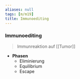 ```yaml
---
aliases: null
tags: [m/m19]
title: Immunoediting
---
```

### Immunoediting
> Immunreaktion auf [[Tumor]]
- **Phasen**
	- Eliminierung
	- Equilibrium
	- Escape